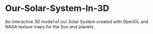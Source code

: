 # Our-Solar-System-In-3D
An interactive 3D model of our Solar System created with OpenGL and  NASA texture maps for the Sun and planets.  
